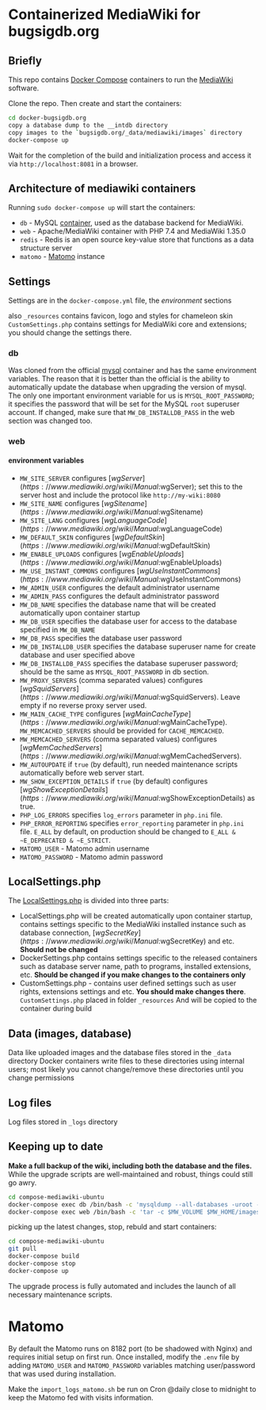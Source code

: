 # Containerized MediaWiki for bugsigdb.org

## Briefly

This repo contains [Docker Compose](https://docs.docker.com/compose/) containers to run the [MediaWiki](https://www.mediawiki.org/) software.

Clone the repo. Then create and start the containers:
```sh
cd docker-bugsigdb.org
copy a database dump to the __intdb directory
copy images to the `bugsigdb.org/_data/mediawiki/images` directory
docker-compose up
```
Wait for the completion of the build and initialization process and access it via `http://localhost:8081` in a browser.

## Architecture of mediawiki containers

Running `sudo docker-compose up` will start the containers:

- `db` - MySQL [container](https://hub.docker.com/r/pastakhov/mysql/), used as the database backend for MediaWiki.
- `web` - Apache/MediaWiki container with PHP 7.4 and MediaWiki 1.35.0
- `redis` - Redis is an open source key-value store that functions as a data structure server
- `matomo` - [Matomo](https://matomo.org/) instance

## Settings

Settings are in the `docker-compose.yml` file, the *environment* sections

also `_resources` contains favicon, logo and styles for chameleon skin
`CustomSettings.php` contains settings for MediaWiki core and extensions; you should change the settings there.

### db
Was cloned from the official [mysql](https://hub.docker.com/_/mysql/) container and has the same environment variables.
The reason that it is better than the official is the ability to automatically update the database when upgrading the version of mysql.
The only one important environment variable for us is `MYSQL_ROOT_PASSWORD`; it specifies the password that will be set for the MySQL `root` superuser account.
If changed, make sure that `MW_DB_INSTALLDB_PASS` in the web section was changed too.

### web

#### environment variables

- `MW_SITE_SERVER` configures [$wgServer](https://www.mediawiki.org/wiki/Manual:$wgServer); set this to the server host and include the protocol like `http://my-wiki:8080`
- `MW_SITE_NAME` configures [$wgSitename](https://www.mediawiki.org/wiki/Manual:$wgSitename)
- `MW_SITE_LANG` configures [$wgLanguageCode](https://www.mediawiki.org/wiki/Manual:$wgLanguageCode)
- `MW_DEFAULT_SKIN` configures [$wgDefaultSkin](https://www.mediawiki.org/wiki/Manual:$wgDefaultSkin)
- `MW_ENABLE_UPLOADS` configures [$wgEnableUploads](https://www.mediawiki.org/wiki/Manual:$wgEnableUploads)
- `MW_USE_INSTANT_COMMONS` configures [$wgUseInstantCommons](https://www.mediawiki.org/wiki/Manual:$wgUseInstantCommons)
- `MW_ADMIN_USER` configures the default administrator username
- `MW_ADMIN_PASS` configures the default administrator password
- `MW_DB_NAME` specifies the database name that will be created automatically upon container startup
- `MW_DB_USER` specifies the database user for access to the database specified in `MW_DB_NAME`
- `MW_DB_PASS` specifies the database user password
- `MW_DB_INSTALLDB_USER` specifies the database superuser name for create database and user specified above
- `MW_DB_INSTALLDB_PASS` specifies the database superuser password; should be the same as `MYSQL_ROOT_PASSWORD` in db section.
- `MW_PROXY_SERVERS` (comma separated values) configures [$wgSquidServers](https://www.mediawiki.org/wiki/Manual:$wgSquidServers). Leave empty if no reverse proxy server used.
- `MW_MAIN_CACHE_TYPE` configures [$wgMainCacheType](https://www.mediawiki.org/wiki/Manual:$wgMainCacheType). `MW_MEMCACHED_SERVERS` should be provided for `CACHE_MEMCACHED`.
- `MW_MEMCACHED_SERVERS` (comma separated values) configures [$wgMemCachedServers](https://www.mediawiki.org/wiki/Manual:$wgMemCachedServers).
- `MW_AUTOUPDATE` if `true` (by default), run needed maintenance scripts automatically before web server start.
- `MW_SHOW_EXCEPTION_DETAILS` if `true` (by default) configures [$wgShowExceptionDetails](https://www.mediawiki.org/wiki/Manual:$wgShowExceptionDetails) as true.
- `PHP_LOG_ERRORS` specifies `log_errors` parameter in `php.ini` file.
- `PHP_ERROR_REPORTING` specifies `error_reporting` parameter in `php.ini` file. `E_ALL` by default, on production should be changed to `E_ALL & ~E_DEPRECATED & ~E_STRICT`.
- `MATOMO_USER` - Matomo admin username
- `MATOMO_PASSWORD` - Matomo admin password

## LocalSettings.php

The [LocalSettings.php](https://www.mediawiki.org/wiki/Manual:LocalSettings.php) is divided into three parts:
- LocalSettings.php will be created automatically upon container startup, contains settings specific to the MediaWiki installed instance such as database connection, [$wgSecretKey](https://www.mediawiki.org/wiki/Manual:$wgSecretKey) and etc. **Should not be changed**
- DockerSettings.php contains settings specific to the released containers such as database server name, path to programs, installed extensions, etc. **Should be changed if you make changes to the containers only**
- CustomSettings.php - contains user defined settings such as user rights, extensions settings and etc. **You should make changes there**.
`CustomSettings.php` placed in folder `_resources` And will be copied to the container during build

## Data (images, database)

Data like uploaded images and the database files stored in the `_data` directory
Docker containers write files to these directories using internal users; most likely you cannot change/remove these directories until you change permissions

## Log files

Log files stored in `_logs` directory

## Keeping up to date

**Make a full backup of the wiki, including both the database and the files.**
While the upgrade scripts are well-maintained and robust, things could still go awry.
```sh
cd compose-mediawiki-ubuntu
docker-compose exec db /bin/bash -c 'mysqldump --all-databases -uroot -p"$MYSQL_ROOT_PASSWORD" 2>/dev/null | gzip | base64 -w 0' | base64 -d > backup_$(date +"%Y%m%d_%H%M%S").sql.gz
docker-compose exec web /bin/bash -c 'tar -c $MW_VOLUME $MW_HOME/images 2>/dev/null | base64 -w 0' | base64 -d > backup_$(date +"%Y%m%d_%H%M%S").tar
```

picking up the latest changes, stop, rebuld and start containers:
```sh
cd compose-mediawiki-ubuntu
git pull
docker-compose build
docker-compose stop
docker-compose up
```
The upgrade process is fully automated and includes the launch of all necessary maintenance scripts.

# Matomo

By default the Matomo runs on 8182 port (to be shadowed with Nginx) and requires initial setup
on first run. Once installed, modify the `.env` file by adding `MATOMO_USER` and `MATOMO_PASSWORD`
variables matching user/password that was used during installation.

Make the `import_logs_matomo.sh` be run on Cron @daily close to midnight to keep the Matomo
fed with visits information.

